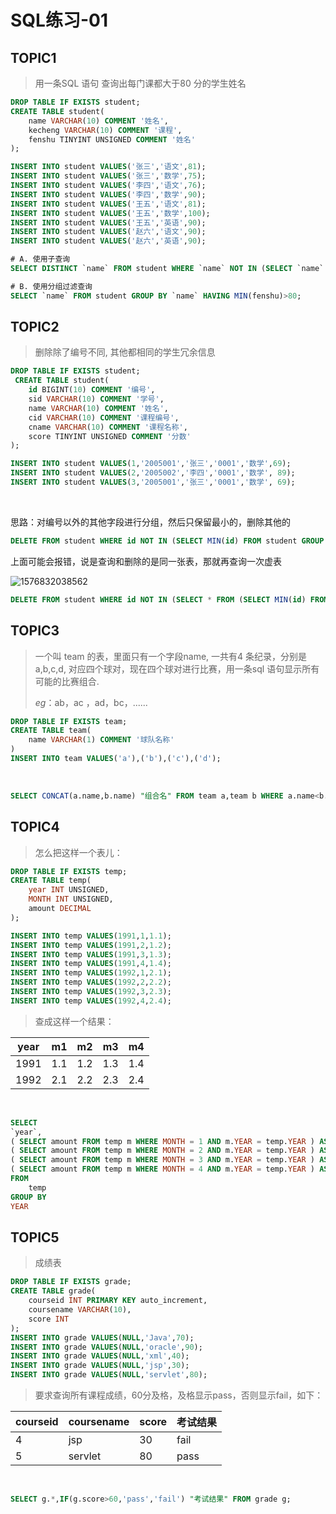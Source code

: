 # SQL练习-01

## TOPIC1

> 用一条SQL 语句 查询出每门课都大于80 分的学生姓名

```sql
DROP TABLE IF EXISTS student;
CREATE TABLE student(
	name VARCHAR(10) COMMENT '姓名',
	kecheng VARCHAR(10) COMMENT '课程',
	fenshu TINYINT UNSIGNED COMMENT '姓名'
);

INSERT INTO student VALUES('张三','语文',81);
INSERT INTO student VALUES('张三','数学',75);
INSERT INTO student VALUES('李四','语文',76);
INSERT INTO student VALUES('李四','数学',90);
INSERT INTO student VALUES('王五','语文',81);
INSERT INTO student VALUES('王五','数学',100);
INSERT INTO student VALUES('王五','英语',90);
INSERT INTO student VALUES('赵六','语文',90);
INSERT INTO student VALUES('赵六','英语',90);
```



```sql
# A. 使用子查询
SELECT DISTINCT `name` FROM student WHERE `name` NOT IN (SELECT `name` FROM student WHERE fenshu<=80);

# B. 使用分组过滤查询
SELECT `name` FROM student GROUP BY `name` HAVING MIN(fenshu)>80;
```



## TOPIC2

> 删除除了编号不同, 其他都相同的学生冗余信息

```sql
DROP TABLE IF EXISTS student;
 CREATE TABLE student(
	id BIGINT(10) COMMENT '编号',
	sid VARCHAR(10) COMMENT '学号',
	name VARCHAR(10) COMMENT '姓名',
	cid VARCHAR(10) COMMENT '课程编号',
	cname VARCHAR(10) COMMENT '课程名称',
	score TINYINT UNSIGNED COMMENT '分数'
);

INSERT INTO student VALUES(1,'2005001','张三','0001','数学',69);
INSERT INTO student VALUES(2,'2005002','李四','0001','数学', 89);
INSERT INTO student VALUES(3,'2005001','张三','0001','数学', 69);
```


​    

思路：对编号以外的其他字段进行分组，然后只保留最小的，删除其他的

```sql
DELETE FROM student WHERE id NOT IN (SELECT MIN(id) FROM student GROUP BY sid,`name`,cid,cname,score);
```

上面可能会报错，说是查询和删除的是同一张表，那就再查询一次虚表

![1576832038562](https://cdn.static.note.zzrfdsn.cn/images/mysql/1576832038562.png)

```sql
DELETE FROM student WHERE id NOT IN (SELECT * FROM (SELECT MIN(id) FROM student GROUP BY sid,`name`,cid,cname,score) temp);
```





## TOPIC3

> 一个叫 team 的表，里面只有一个字段name, 一共有4 条纪录，分别是a,b,c,d, 对应四个球对，现在四个球对进行比赛，用一条sql 语句显示所有可能的比赛组合.
>
> *eg*：ab，ac ，ad，bc，......

```sql
DROP TABLE IF EXISTS team;
CREATE TABLE team(
	name VARCHAR(1) COMMENT '球队名称'
)
INSERT INTO team VALUES('a'),('b'),('c'),('d');
```


​    

```sql
SELECT CONCAT(a.name,b.name) "组合名" FROM team a,team b WHERE a.name<b.name 
```





## TOPIC4

> 怎么把这样一个表儿：

```sql
DROP TABLE IF EXISTS temp;
CREATE TABLE temp(
	year INT UNSIGNED,
	MONTH INT UNSIGNED,
	amount DECIMAL
);

INSERT INTO temp VALUES(1991,1,1.1);
INSERT INTO temp VALUES(1991,2,1.2);
INSERT INTO temp VALUES(1991,3,1.3);
INSERT INTO temp VALUES(1991,4,1.4);
INSERT INTO temp VALUES(1992,1,2.1);
INSERT INTO temp VALUES(1992,2,2.2);
INSERT INTO temp VALUES(1992,3,2.3);
INSERT INTO temp VALUES(1992,4,2.4);
```

> 查成这样一个结果：

| year | m1   | m2   | m3   | m4   |
| ---- | ---- | ---- | ---- | ---- |
| 1991 | 1.1  | 1.2  | 1.3  | 1.4  |
| 1992 | 2.1  | 2.2  | 2.3  | 2.4  |


​    

```sql
SELECT 
`year`,
( SELECT amount FROM temp m WHERE MONTH = 1 AND m.YEAR = temp.YEAR ) AS m1,
( SELECT amount FROM temp m WHERE MONTH = 2 AND m.YEAR = temp.YEAR ) AS m2,
( SELECT amount FROM temp m WHERE MONTH = 3 AND m.YEAR = temp.YEAR ) AS m3,
( SELECT amount FROM temp m WHERE MONTH = 4 AND m.YEAR = temp.YEAR ) AS m4 
FROM
	temp 
GROUP BY
YEAR
```





## TOPIC5

> 成绩表

```sql
DROP TABLE IF EXISTS grade;
CREATE TABLE grade(
	courseid INT PRIMARY KEY auto_increment,
	coursename VARCHAR(10),
	score INT
);
INSERT INTO grade VALUES(NULL,'Java',70);
INSERT INTO grade VALUES(NULL,'oracle',90);
INSERT INTO grade VALUES(NULL,'xml',40);
INSERT INTO grade VALUES(NULL,'jsp',30);
INSERT INTO grade VALUES(NULL,'servlet',80);
```



> 要求查询所有课程成绩，60分及格，及格显示pass，否则显示fail，如下：

| courseid | coursename | score | 考试结果 |
| -------- | ---------- | ----- | -------- |
| 4        | jsp        | 30    | fail     |
| 5        | servlet    | 80    | pass     |


​    

```sql
SELECT g.*,IF(g.score>60,'pass','fail') "考试结果" FROM grade g; 
```




​			